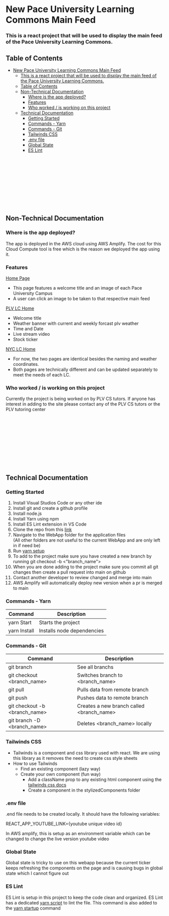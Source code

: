 # New Pace University Learning Commons Main Feed

### This is a react project that will be used to display the main feed of the Pace University Learning Commons.

## Table of Contents
- [New Pace University Learning Commons Main Feed](#new-pace-university-learning-commons-main-feed)
    - [This is a react project that will be used to display the main feed of the Pace University Learning Commons.](#this-is-a-react-project-that-will-be-used-to-display-the-main-feed-of-the-pace-university-learning-commons)
  - [Table of Contents](#table-of-contents)
  - [Non-Technical Documentation](#non-technical-documentation)
    - [Where is the app deployed?](#where-is-the-app-deployed)
    - [Features](#features)
    - [Who worked / is working on this project](#who-worked--is-working-on-this-project)
  - [Technical Documentation](#technical-documentation)
    - [Getting Started](#getting-started)
    - [Commands - Yarn](#commands---yarn)
    - [Commands - Git](#commands---git)
    - [Tailwinds CSS](#tailwinds-css)
    - [.env file](#env-file)
    - [Global State](#global-state)
    - [ES Lint](#es-lint)


<br/><br/><br/><br/><br/><br/><br/><br/><br/>

## Non-Technical Documentation

### Where is the app deployed?
The app is deployed in the AWS cloud using AWS Amplify. The cost for this Cloud Compute tool is free which is the reason we deployed the app using it.

### Features
[Home Page](https://main.d3j94bg6n7pdek.amplifyapp.com/)
* This page features a welcome title and an image of each Pace University Campus
* A user can click an image to be taken to that respective main feed

[PLV LC Home](https://main.d3j94bg6n7pdek.amplifyapp.com/plv)
* Welcome title
* Weather banner with current and weekly forcast plv weather
* Time and Date
* Live stream video
* Stock ticker

[NYC LC Home](https://main.d3j94bg6n7pdek.amplifyapp.com/nyc)
* For now, the two pages are identical besides the naming and weather coordinates. 
* Both pages are technically different and can be updated separately to meet the needs of each LC.

### Who worked / is working on this project
Currently the project is being worked on by PLV CS tutors. If anyone has interest in adding to the site please contact any of the PLV CS tutors or the PLV tutoring center

<br/><br/><br/><br/><br/><br/><br/><br/><br/>

## Technical Documentation

### Getting Started
1. Install Visual Studios Code or any other ide
2. Install git and create a github profile
3. Install node.js
4. Install Yarn using npm
5. Install ES Lint extension in VS Code
6. Clone the repo from this [link](https://github.com/Tibesnoff/New_LC_Feed_Pace_University.git)
7. Navigate to the WebApp folder for the application files
   <br/>(All other folders are not useful to the current WebApp and are only left in if need be)
8. Run [yarn setup](#commands---yarn)
9. To add to the project make sure you have created a new branch by running git checkout -b <"branch_name">
10. When you are done adding to the project make sure you commit all git changes then create a pull request into main on github
11. Contact another developer to review changed and merge into main
12. AWS Amplify will automatically deploy new version when a pr is merged to main


### Commands - Yarn

| Command | Description |
| -------- | ------- |
| yarn Start | Starts the project |
| yarn Install | Installs node dependencies |

### Commands - Git
| Command | Description |
| -------- | ------- |
| git branch | See all branchs |
| git checkout <branch_name> | Switches branch to <branch_name> |
| git pull | Pulls data from remote branch |
| git push | Pushes data to remote branch |
| git checkout -b <branch_name> | Creates a new branch called <branch_name> |
| git branch -D <branch_name> | Deletes <branch_name> locally |


### Tailwinds CSS

* Tailwinds is a component and css library used with react. We are using this library as it removes the need to create css style sheets
* How to use Tailwinds
  * Find an existing component (lazy way)
  * Create your own component (fun way)
    * Add a className prop to any existing html component using the [tailwinds css docs](https://tailwindcss.com/docs/installation)
    * Create a component in the stylizedComponents folder

### .env file

.end file needs to be created locally. It should have the following variables:

REACT_APP_YOUTUBE_LINK={youtube unique video id}

In AWS amplify, this is setup as an environment variable which can be changed to change the live version youtube video

### Global State
Global state is tricky to use on this webapp because the current ticker keeps refreshing the components on the page and is causing bugs in global state which I cannot figure out

### ES Lint
ES Lint is setup in this project to keep the code clean and organized. ES Lint has a dedicated [yarn script](#commands---yarn) to lint the file. This command is also added to the [yarn startup](#commands---yarn) command 